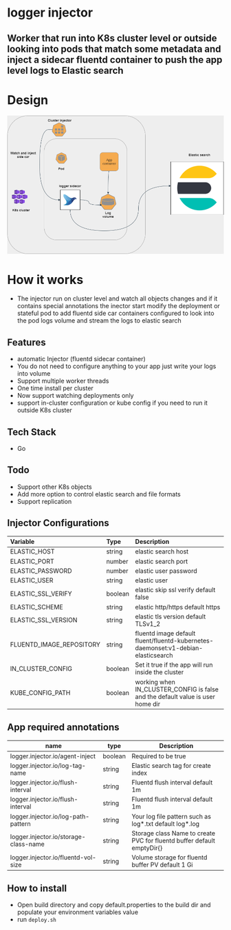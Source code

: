 # logger injector
## Worker that run into K8s cluster level or outside  looking into pods that match some metadata and inject a sidecar fluentd container to push the app level logs to Elastic search

# Design 
[![N|Solid](https://raw.githubusercontent.com/ragoob/logger-injector/develop/Injector.png)](#)

# How it works
- The injector run on cluster level and watch all objects changes and if it contains special annotations the inector start modify the deployment or stateful 
  pod to add fluentd side car containers configured to look into the pod logs volume and stream the logs to elastic search 
  
## Features

- automatic Injector (fluentd sidecar container)
- You do not need to configure anything to your app just write your logs into volume
- Support multiple worker threads
- One time install per cluster
- Now support watching deployments only
- support in-cluster configuration or kube config if you need to run it outside K8s cluster
## Tech Stack
- Go

## Todo
- Support other K8s objects
- Add more option to control elastic search and file formats
- Support replication



## Injector Configurations
  | Variable       | Type         |Description| 
| :------------- |:-------------| :-----|
| ELASTIC_HOST   | string       | elastic search host 
| ELASTIC_PORT    | number        |  elastic search port  
| ELASTIC_PASSWORD    | number        |    elastic user password
| ELASTIC_USER    | string        |     elastic user   |
| ELASTIC_SSL_VERIFY    | boolean       |    elastic skip ssl verify  default false |
| ELASTIC_SCHEME    | string       |    elastic http/https  default https  |
| ELASTIC_SSL_VERSION    |string       |    elastic tls version  default TLSv1_2 |
| FLUENTD_IMAGE_REPOSITORY    |string       |  fluentd image default fluent/fluentd-kubernetes-daemonset:v1-debian-elasticsearch |
| IN_CLUSTER_CONFIG    |boolean       |  Set it true if the app will run inside the cluster  |
| KUBE_CONFIG_PATH    |boolean       |  working when IN_CLUSTER_CONFIG is false and the default value is user home dir |

## App required annotations 
| name | type | Description |
| --------------- | --------------- | --------------- |
| logger.injector.io/agent-inject | boolean  | Required to be true |
| logger.injector.io/log-tag-name | string | Elastic search tag for create index |
| logger.injector.io/flush-interval | string | Fluentd flush interval default 1m |
| logger.injector.io/flush-interval | string | Fluentd flush interval default 1m |
| logger.injector.io/log-path-pattern | string | Your log file pattern such as log*.txt default log*.log |
| logger.injector.io/storage-class-name | string | Storage class Name to create PVC for fluentd buffer default emptyDir{} |
| logger.injector.io/fluentd-vol-size | string | Volume storage for fluentd buffer PV default 1 Gi |

## How to install
- Open build directory and copy default.properties to the build dir and populate your environment variables value
- run ``` deploy.sh ```
